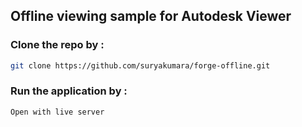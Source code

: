 ## Offline viewing sample for Autodesk Viewer

### Clone the repo by :

```sh
git clone https://github.com/suryakumara/forge-offline.git
```

### Run the application by :

```sh
Open with live server
```
